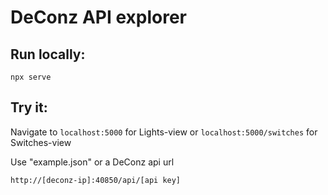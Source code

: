 # DeConz API explorer

## Run locally: 
`npx serve`

## Try it:
Navigate to `localhost:5000` for Lights-view
or `localhost:5000/switches` for Switches-view

Use "example.json" or a DeConz api url
```
http://[deconz-ip]:40850/api/[api key]
```
